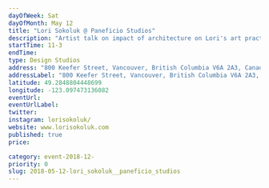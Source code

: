 ```yaml
---
dayOfWeek: Sat
dayOfMonth: May 12
title: "Lori Sokoluk @ Paneficio Studios"
description: "Artist talk on impact of architecture on Lori's art practice, and desired impact of the artwork on our city.<br> "
startTime: 11-3
endTime: 
type: Design Studios
address: "800 Keefer Street, Vancouver, British Columbia V6A 2A3, Canada, Vancouver, BC, Canada"
addressLabel: "800 Keefer Street, Vancouver, British Columbia V6A 2A3, Canada"
latitude: 49.2848804448699
longitude: -123.097473136082
eventUrl: 
eventUrlLabel: 
twitter: 
instagram: lorisokoluk/
website: www.lorisokoluk.com
published: true
price: 

category: event-2018-12-
priority: 0
slug: 2018-05-12-lori_sokoluk__paneficio_studios
---
```

